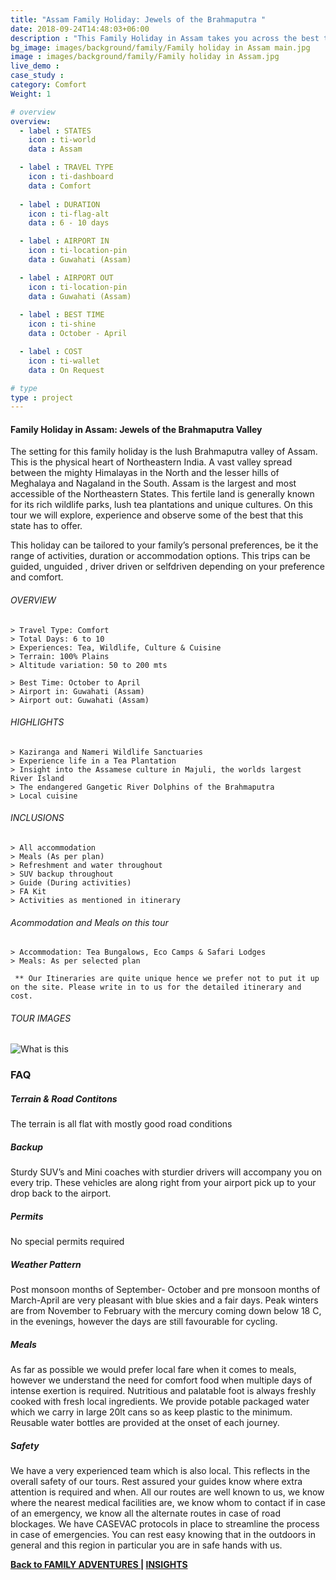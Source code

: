 ```yaml
---
title: "Assam Family Holiday: Jewels of the Brahmaputra "
date: 2018-09-24T14:48:03+06:00
description : "This Family Holiday in Assam takes you across the best that the state has to offer. Wildlife, Adventure, Tea, Culture and more."
bg_image: images/background/family/Family holiday in Assam main.jpg
image : images/background/family/Family holiday in Assam.jpg
live_demo : 
case_study : 
category: Comfort
Weight: 1

# overview
overview:
  - label : STATES
    icon : ti-world
    data : Assam

  - label : TRAVEL TYPE
    icon : ti-dashboard
    data : Comfort
    
  - label : DURATION
    icon : ti-flag-alt
    data : 6 - 10 days

  - label : AIRPORT IN
    icon : ti-location-pin
    data : Guwahati (Assam)

  - label : AIRPORT OUT
    icon : ti-location-pin
    data : Guwahati (Assam)
    
  - label : BEST TIME
    icon : ti-shine
    data : October - April

  - label : COST
    icon : ti-wallet
    data : On Request

# type
type : project
---
```


#### Family Holiday in Assam: Jewels of the Brahmaputra Valley

The setting for this family holiday is the lush Brahmaputra valley of Assam. This is the physical heart of Northeastern India. A vast valley spread between the mighty Himalayas in the North and the lesser hills of Meghalaya and Nagaland in the South. Assam is the largest and most accessible of the Northeastern States. This fertile land is generally known for its rich wildlife parks, lush tea plantations and unique cultures. On this tour we will explore, experience and observe some of the best that this state has to offer.

This  holiday can be tailored to your family’s personal preferences, be it the range of activities, duration or accommodation options. This trips can be guided, unguided , driver driven or selfdriven depending on your preference and comfort.


###### OVERVIEW
```
> Travel Type: Comfort
> Total Days: 6 to 10
> Experiences: Tea, Wildlife, Culture & Cuisine
> Terrain: 100% Plains
> Altitude variation: 50 to 200 mts

> Best Time: October to April
> Airport in: Guwahati (Assam)
> Airport out: Guwahati (Assam)
```

###### HIGHLIGHTS
```
> Kaziranga and Nameri Wildlife Sanctuaries
> Experience life in a Tea Plantation
> Insight into the Assamese culture in Majuli, the worlds largest River Island
> The endangered Gangetic River Dolphins of the Brahmaputra
> Local cuisine
```

###### INCLUSIONS
```
> All accommodation
> Meals (As per plan)
> Refreshment and water throughout
> SUV backup throughout
> Guide (During activities)
> FA Kit
> Activities as mentioned in itinerary
```
###### Acommodation and Meals on this tour
```
> Accommodation: Tea Bungalows, Eco Camps & Safari Lodges
> Meals: As per selected plan

```

``` ** Our Itineraries are quite unique hence we prefer not to put it up on the site. Please write in to us for the detailed itinerary and cost.```

###### TOUR IMAGES

![What is this](/images/background/family/assamfamilyholidaygallery.jpg)



### FAQ


##### Terrain & Road Contitons

The terrain is all flat with mostly good road conditions

##### Backup
Sturdy SUV’s and Mini coaches with sturdier drivers will accompany you on every trip.  These vehicles are along right from your airport pick up to your drop back to the airport.

##### Permits
No special permits required

##### Weather Pattern
Post monsoon months of September- October and pre monsoon months of March-April are very pleasant with blue skies and a fair days. Peak winters are from November to February with the mercury coming down below 18 C, in the evenings, however the days are still favourable for cycling.

##### Meals
As far as possible we would prefer local fare when it comes to meals, however we understand the need for comfort food when multiple days of intense exertion is required. Nutritious and palatable foot is always freshly cooked with fresh local ingredients. We provide potable packaged water which we carry in large 20lt cans so as keep plastic to the minimum. Reusable water bottles are provided at the onset of each journey.

##### Safety 
We have a very experienced team which is also local. This reflects in the overall safety of our tours. Rest assured your guides know where extra attention is required and when. All our routes are well known to us, we know where the nearest medical facilities are, we know whom to contact if in case of an emergency, we know all the alternate routes in case of road blockages. We have CASEVAC protocols in place to streamline the process in case of emergencies. You can rest easy knowing that in the outdoors in general and this region in particular you are in safe hands with us.


**[Back to FAMILY ADVENTURES  ](/family/) | [INSIGHTS](/insights/)**